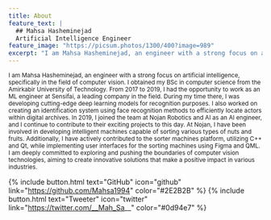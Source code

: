 ```yaml
---
title: About
feature_text: |
  ## Mahsa Hasheminejad
  Artificial Intelligence Engineer
feature_image: "https://picsum.photos/1300/400?image=989"
excerpt: "I am Mahsa Hasheminejad, an engineer with a strong focus on artificial intelligence, specifically in the field of computer vision."
---
```


<small>I am Mahsa Hasheminejad, an engineer with a strong focus on artificial intelligence, specifically in the field of computer vision. I obtained my BSc in computer science from the Amirkabir University of Technology.
From 2017 to 2019, I had the opportunity to work as an ML engineer at Sensifai, a leading company in the field. During my time there, I was developing cutting-edge deep learning models for recognition purposes. I also worked on creating an identification system using face recognition methods to efficiently locate actors within digital archives.
In 2019, I joined the team at Nojan Robotics and AI as an AI engineer, and I continue to contribute to their exciting projects to this day. At Nojan, I have been involved in developing intelligent machines capable of sorting various types of nuts and fruits. Additionally, I have actively contributed to the sorter machines platform, utilizing C++ and Qt, while implementing user interfaces for the sorting machines using Figma and QML.
I am deeply committed to exploring and pushing the boundaries of computer vision technologies, aiming to create innovative solutions that make a positive impact in various industries.</small>



{% include button.html text="GitHub" icon="github" link="https://github.com/Mahsa1994" color="#2E2B2B" %} {% include button.html text="Tweeter" icon="twitter" link="https://twitter.com/__Mah_Sa__" color="#0d94e7" %}

